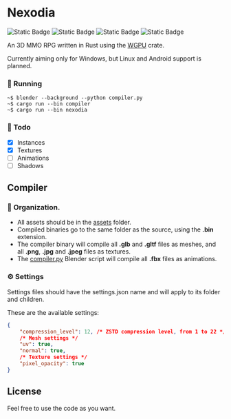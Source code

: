 # Nexodia
![Static Badge](https://img.shields.io/badge/Windows-%E2%9C%94-green?logo=windows&logoColor=white&link=http://a.com/)
![Static Badge](https://img.shields.io/badge/Linux-%E2%9A%99-blue?logo=linux&logoColor=white&link=http://a.com/)
![Static Badge](https://img.shields.io/badge/Mac-%E2%9C%96-red?logo=apple&logoColor=white&link=http://a.com/)
![Static Badge](https://img.shields.io/badge/Android-%E2%9C%96-red?logo=android&logoColor=white&link=http://a.com/)

An 3D MMO RPG written in Rust using the [WGPU](https://wgpu.rs/) crate.

Currently aiming only for Windows, but Linux and Android support is planned.

### 🚀 Running
```shell
~$ blender --background --python compiler.py
~$ cargo run --bin compiler
~$ cargo run --bin nexodia
```

### 📑 Todo
- [x] Instances
- [x] Textures
- [ ] Animations
- [ ] Shadows

## Compiler

### 📁 Organization.
- All assets should be in the [assets](./assets/) folder.
- Compiled binaries go to the same folder as the source, using the <b>.bin</b> extension.
- The compiler binary will compile all <b>.glb</b> and <b>.gltf</b> files as meshes, and all <b>.png</b>, <b>.jpg</b> and <b>.jpeg</b> files as textures.
- The [compiler.py](./compiler/compiler.py) Blender script will compile all <b>.fbx</b> files as animations.

### ⚙ Settings
Settings files should have the settings.json name and will apply to its folder and children.

These are the available settings:
```json
{
    "compression_level": 12, /* ZSTD compression level, from 1 to 22 */
    /* Mesh settings */
    "uv": true,
    "normal": true,
    /* Texture settings */
    "pixel_opacity": true
}
```

## License
Feel free to use the code as you want.